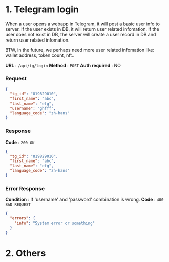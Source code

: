 # 1. Telegram login

When a user opens a webapp in Telegram, it will post a basic user info to server.
If the user exists in DB, it will return user related infomation.
If the user does not exist in DB, the server will create a user record in DB and return user related infomation.

BTW, in the future, we perhaps need more user related infomation like: wallet address, token count, nft..

**URL** : `/api/tg/login`
**Method** : `POST`
**Auth required** : NO

### Request

```json
{
  "tg_id": "819829010",
  "first_name": "abc",
  "last_name": "efg",
  "username": "ghfff",
  "language_code": "zh-hans"
}
```

### Response

**Code** : `200 OK`

```json
{
  "tg_id": "819829010",
  "first_name": "abc",
  "last_name": "efg",
  "language_code": "zh-hans"
}
```

### Error Response

**Condition** : If 'username' and 'password' combination is wrong.
**Code** : `400 BAD REQUEST`

```json
{
  "errors": {
    "info": "System error or something"
  }
}
```

# 2. Others
